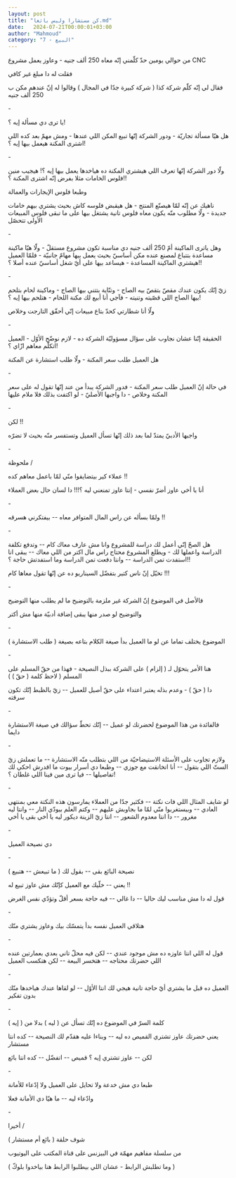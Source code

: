 ```yaml
---
layout: post
title: "كن مستشارا وليس بائعا.md"
date:   2024-07-21T00:00:01+03:00
author: "Mahmoud"
category: "7 - البيع"
---
```

من حوالي يومين حدّ كلّمني إنّه معاه 250 ألف جنيه - وعاوز
يعمل مشروع CNC

فقلت له دا مبلغ غير كافي

فقال لي إنّه كلّم شركة كذا ( شركة كبيرة جدّا في المجال )
وقالوا له إنّ عندهم مكن ب 250 ألف جنيه

\-

يا ترى دي مسألة إيه ؟!

هل هيّا مسألة تجاريّة - ودور الشركة إنّها تبيع المكن اللي
عندها - ومش مهمّ بعد كده اللي اشترى المكنة هيعمل بيها إيه ؟!

\-

ولّا دور الشركة إنّها تعرف اللي هيشتري المكنة ده هياخدها
يعمل بيها إيه ؟! هيجيب منين فلوس الخامات مثلا بفرض إنّه اشترى المكنة
؟!!

وطبعا فلوس الإيجارات والعمالة

ناهيك عن إنّه لمّا هيصنّع المنتج - هل هيقبض فلوسه كاش بحيث
يشتري بيهم خامات جديدة - ولّا مطلوب منّه يكون معاه فلوس تانية يشتغل بيها
على ما تبقى فلوس المبيعات الأولى تتحصّل

\-

وهل ياترى الماكينة أمّ 250 ألف جنيه دي مناسبة تكون مشروع
مستقلّ - ولّا هيّا ماكينة مساعدة بتتباع لمصنع عنده مكن أساسيّ بحيث يعمل بيها
مهامّ جانبيّة - فلمّا العميل هيشتري الماكينة المساعدة - هيساعد بيها على أيّ
شغل أساسيّ عنده أصلا ؟!!

\-

زيّ إنّك يكون عندك مقصّ بتقصّ بيه الصاج - وتنّاية بتتني بيها
الصاج - وماكينة لحام بتلحم بيها الصاج اللي قصّيته وتنيته - فآجي أنا أبيع
لك مكنة اللحام - هتلحم بيها إيه ؟!

ولّا أنا شطارتي كحدّ بتاع مبيعات إنّي أحقّق التارجت
وخلاص

\-

الحقيقة إنّنا عشان نجاوب على سؤال مسؤوليّة الشركة ده -
لازم نوضّح الأوّل - العميل اتكلّم معاهم ازّاي ؟!

هل العميل طلب سعر المكنة - ولّا طلب استشارة عن
المكنة

\-

في حالة إنّ العميل طلب سعر المكنة - فدور الشركة يبدأ من
عند إنّها تقول له على سعر المكنة وخلاص - دا واجبها الأصليّ - لو اكتفت بذلك
فلا ملام عليها

\-

لكن !!

واجبها الأدبيّ يمتدّ لما بعد ذلك إنّها تسأل العميل وتستفسر
منّه بحيث لا تضرّه

\-

ملحوظة /

عملاء كير بيتضايقوا منّي لمّا باعمل معاهم كده !!

أنا يا أخي عاوز أضرّ نفسي - إنتا عاوز تمنعني ليه ؟!!! دا
لسان حال بعض العملاء

\-

ولمّا بسأله عن راس المال المتوافر معاه -- بيفتكرني
هسرقه !!

\-

هل الصحّ إنّي أعمل لك دراسة للمشروع وانا مش عارف معاك كام
-- وتدفع تكلفة الدراسة واعملها لك - ويطلع المشروع محتاج راس مال اكتر من
اللي معاك -- يبقى انا استفدت تمن الدراسة -- وانتا دفعت تمن الدراسة وما
استفدتش حاجة ؟!!

تخيّل إنّ ناس كتير بتفضّل السيناريو ده عن إنّها تقول معاها
كام !!!

\-

فالأصل في الموضوع إنّ الشركة غير ملزمة بالتوضيح ما لم
يطلب منها التوضيح

والتوضيح لو صدر منها يبقى إضافة أدبيّة منها مش
أكتر

\-

الموضوع يختلف تماما عن لو ما العميل بدأ صيغة الكلام
بتاعه بصيغة ( طلب الاستشارة )

\-

هنا الأمر يتحوّل لـ ( إلزام ) على الشركة ببذل النصيحة -
فهذا من حقّ المسلم على المسلم ( لاحظ كلمة ( حقّ ) )

دا ( حقّ ) - وعدم بذله يعتبر اعتداء على حقّ أصيل للعميل --
زيّ بالظبط إنّك تكون سرقته

\-

فالفائدة من هذا الموضوع لحضرتك لو عميل -- إنّك تحطّ سؤالك
في صيغة الاستشارة دايما

\-

ولازم تجاوب على الأسئلة الاستيضاحيّة من اللي بتطلب منّه
الاستشارة -- ما تعملش زيّ الستّ اللي بتقول -- أنا اتخانقت مع جوزي -- وطبعا
دي أسرار بيوت ما اقدرش احكي لك تفاصيلها -- فيا ترى مين فينا اللي غلطان
؟!

\-

لو شايف المثال اللي فات نكتة -- فكثير جدّا من العملاء
يمارسون هذه النكتة معي بمنتهى العادي -- وبيستغربوا منّي لمّا ما بجاوبش
عليهم -- وكتم العلم بيودّي النار -- وانتا ليه مغرور -- دا انتا معدوم
الشعور -- انتا زيّ الزينة ديكور ليه يا أخي بقى يا أخي

\-

دي نصيحة العميل

\-

نصيحة البائع بقى -- بقول لك ( ما تبيعش -- هتبيع )

يعني -- خلّيك مع العميل كإنّك مش عاوز تبيع له !!

قول له دا مش مناسب ليك حاليا -- دا غالي -- فيه حاجة بسعر
أقلّ وتؤدّي نفس الغرض

\-

هتلاقي العميل نفسه بدأ يتمسّك بيك وعاوز يشتري منّك

\-

قول له اللي انتا عاوزه ده مش موجود عندي -- لكن فيه محلّ
تاني بعدي بعمارتين عنده اللي حضرتك محتاجه -- هتخسر البيعة -- لكن هتكسب
العميل

\-

العميل ده قبل ما يشتري أيّ حاجة تانية هيجي لك انتا الأوّل
-- لو لقاها عندك هياخدها منّك بدون تفكير

\-

كلمة السرّ في الموضوع ده إنّك تسأل عن ( ليه ) بدلا من (
إيه )

يعني حضرتك عاوز تشتري القميص ده ليه -- وبناءا عليه هقدّم
لك النصيحة -- كده انتا مستشار

لكن -- عاوز تشتري إيه ؟ قميص -- اتفضّل -- كده انتا
بائع

\-

طبعا دي مش خدعة ولا تحايل على العميل ولا إدّعاء
للأمانة

وادّعاء ليه -- ما هيّا دي الأمانة فعلا

\-

أخيرا /

شوف حلقة ( بائع أم مستشار )

من سلسلة مفاهيم مهمّة في البيزنس على قناة المكتب على
اليوتيوب

( وما تطلبش الرابط - عشان اللي بيطلبوا الرابط هنا
بياخدوا بلوكّ )
